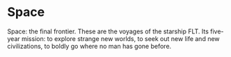 # Space
Space: the final frontier. These are the voyages of the starship FLT. Its five-year mission: to explore strange new worlds, to seek out new life and new civilizations, to boldly go where no man has gone before.
